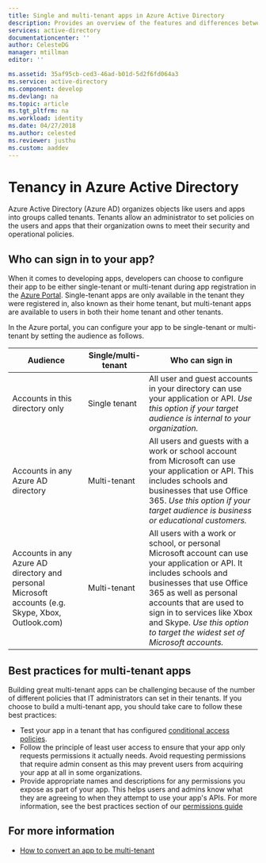 ```yaml
---
title: Single and multi-tenant apps in Azure Active Directory
description: Provides an overview of the features and differences between single-tenant and multi-tenant apps in Azure AD
services: active-directory
documentationcenter: ''
author: CelesteDG
manager: mtillman
editor: ''

ms.assetid: 35af95cb-ced3-46ad-b01d-5d2f6fd064a3
ms.service: active-directory
ms.component: develop
ms.devlang: na
ms.topic: article
ms.tgt_pltfrm: na
ms.workload: identity
ms.date: 04/27/2018
ms.author: celested
ms.reviewer: justhu
ms.custom: aaddev
---
```


# Tenancy in Azure Active Directory

Azure Active Directory (Azure AD) organizes objects like users and apps into groups called tenants. Tenants allow an administrator to set policies on the users and apps that their organization owns to meet their security and operational policies. 

## Who can sign in to your app?

When it comes to developing apps, developers can choose to configure their app to be either single-tenant or multi-tenant during app registration in the [Azure Portal](http://portal.azure.com). Single-tenant apps are only available in the tenant they were registered in, also known as their home tenant, but multi-tenant apps are available to users in both their home tenant and other tenants.

In the Azure portal, you can configure your app to be single-tenant or multi-tenant by setting the audience as follows.

| Audience | Single/multi-tenant | Who can sign in | 
|----------|--------| ---------|
| Accounts in this directory only | Single tenant | All user and guest accounts in your directory can use your application or API. *Use this option if your target audience is internal to your organization.*|
| Accounts in any Azure AD directory | Multi-tenant | All users and guests with a work or school account from Microsoft can use your application or API. This includes schools and businesses that use Office 365. *Use this option if your target audience is business or educational customers.*|
| Accounts in any Azure AD directory and personal Microsoft accounts (e.g. Skype, Xbox, Outlook.com) | Multi-tenant | All users with a work or school, or personal Microsoft account can use your application or API. It includes schools and businesses that use Office 365 as well as personal accounts that are used to sign in to services like Xbox and Skype. *Use this option to target the widest set of Microsoft accounts.* | 

## Best practices for multi-tenant apps

Building great multi-tenant apps can be challenging because of the number of different policies that IT administrators can set in their tenants. If you choose to build a multi-tenant app, you should take care to follow these best practices:

* Test your app in a tenant that has configured [conditional access policies](conditional-access-dev-guide.md).
* Follow the principle of least user access to ensure that your app only requests permissions it actually needs. Avoid requesting permissions that require admin consent as this may prevent users from acquiring your app at all in some organizations. 
* Provide appropriate names and descriptions for any permissions you expose as part of your app. This helps users and admins know what they are agreeing to when they attempt to use your app's APIs. For more information, see the best practices section of our [permissions guide](v1-permissions-and-consent.md)

## For more information

* [How to convert an app to be multi-tenant](howto-convert-app-to-be-multi-tenant.md)


